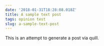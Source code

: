 ```yaml
---
date: '2018-01-31T18:28:08.018Z'
title: A sample text post
tags: opinion test
slug: a-sample-text-post
---
```

This is an attempt to generate a post via quill.
